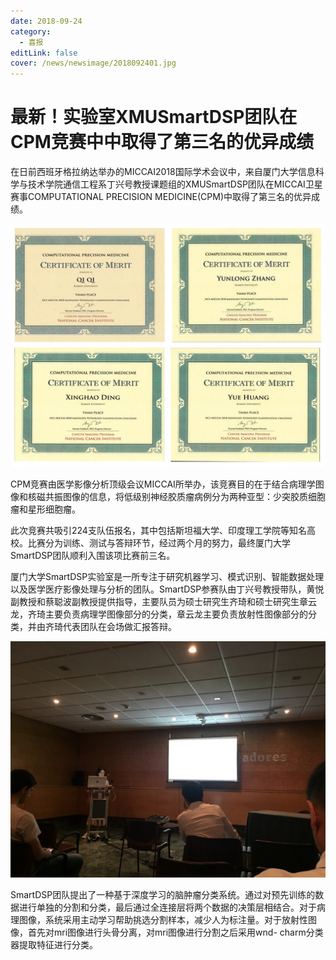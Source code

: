 ```yaml
---
date: 2018-09-24
category:
  - 喜报
editLink: false
cover: /news/newsimage/2018092401.jpg
---
```



# 最新！实验室XMUSmartDSP团队在CPM竞赛中中取得了第三名的优异成绩

在日前西班牙格拉纳达举办的MICCAI2018国际学术会议中，来自厦门大学信息科学与技术学院通信工程系丁兴号教授课题组的XMUSmartDSP团队在MICCAI卫星赛事COMPUTATIONAL
PRECISION MEDICINE(CPM)中取得了第三名的优异成绩。


<!-- more -->


![](/news/newsimage/2018092401.jpg)



CPM竞赛由医学影像分析顶级会议MICCAI所举办，该竞赛目的在于结合病理学图像和核磁共振图像的信息，将低级别神经胶质瘤病例分为两种亚型：少突胶质细胞瘤和星形细胞瘤。



此次竞赛共吸引224支队伍报名，其中包括斯坦福大学、印度理工学院等知名高校。比赛分为训练、测试与答辩环节，经过两个月的努力，最终厦门大学SmartDSP团队顺利入围该项比赛前三名。



厦门大学SmartDSP实验室是一所专注于研究机器学习、模式识别、智能数据处理以及医学医疗影像处理与分析的团队。SmartDSP参赛队由丁兴号教授带队，黄悦副教授和蔡聪波副教授提供指导，主要队员为硕士研究生齐琦和硕士研究生章云龙，齐琦主要负责病理学图像部分的分类，章云龙主要负责放射性图像部分的分类，并由齐琦代表团队在会场做汇报答辩。



![](/news/newsimage/2018092402.jpg)



SmartDSP团队提出了一种基于深度学习的脑肿瘤分类系统。通过对预先训练的数据进行单独的分割和分类，最后通过全连接层将两个数据的决策层相结合。对于病理图像，系统采用主动学习帮助挑选分割样本，减少人为标注量。对于放射性图像，首先对mri图像进行头骨分离，对mri图像进行分割之后采用wnd-
charm分类器提取特征进行分类。

